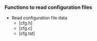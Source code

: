 ### Functions to read configuration files
* Read configuration file data
    * [cfg.h]
    * [cfg.c]
    * [cfg.tst]
